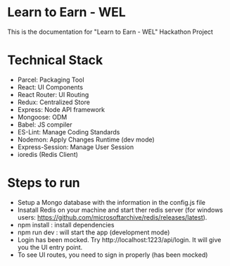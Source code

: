 # Learn to Earn - WEL
This is the documentation for "Learn to Earn - WEL" Hackathon Project 

# Technical Stack 
- Parcel: Packaging Tool
- React: UI Components
- React Router: UI Routing
- Redux: Centralized Store
- Express: Node API framework
- Mongoose: ODM
- Babel: JS compiler
- ES-Lint: Manage Coding Standards
- Nodemon: Apply Changes Runtime (dev mode)
- Express-Session: Manage User Session
- ioredis (Redis Client)

# Steps to run
- Setup a Mongo database with the information in the config.js file
- Insatall Redis on your machine and start ther redis server (for windows users: https://github.com/microsoftarchive/redis/releases/latest). 
- npm install : install dependencies
- npm run dev : will start the app (development mode)
- Login has been mocked. Try http://localhost:1223/api/login. It will give you the UI entry point.
- To see UI routes, you need to sign in properly (has been mocked)

